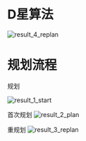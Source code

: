 # D星算法
![result_4_replan](https://github.com/user-attachments/assets/1117512e-42d3-4bc3-a8f6-136b529b33f6)

# 规划流程
规划

![result_1_start](https://github.com/user-attachments/assets/e61f02c7-b247-4507-86fd-b5ca2add9751)

首次规划
![result_2_plan](https://github.com/user-attachments/assets/f215834f-9e8b-4506-8a84-67d829aafddb)

重规划
![result_3_replan](https://github.com/user-attachments/assets/55f547ff-a8ef-4d4e-b3ae-64a58a05cbe3)
